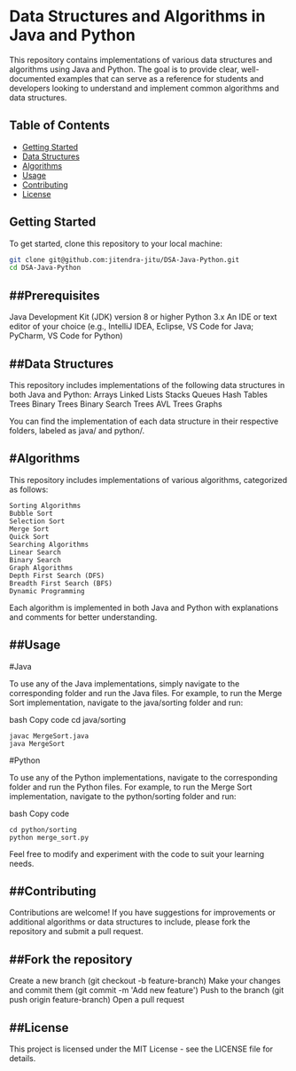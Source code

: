 ﻿# Data Structures and Algorithms in Java and Python

This repository contains implementations of various data structures and algorithms using Java and Python. The goal is to provide clear, well-documented examples that can serve as a reference for students and developers looking to understand and implement common algorithms and data structures.

## Table of Contents

- [Getting Started](#getting-started)
- [Data Structures](#data-structures)
- [Algorithms](#algorithms)
- [Usage](#usage)
- [Contributing](#contributing)
- [License](#license)

## Getting Started

To get started, clone this repository to your local machine:

```bash
git clone git@github.com:jitendra-jitu/DSA-Java-Python.git
cd DSA-Java-Python
```


##Prerequisites
---------------

Java Development Kit (JDK) version 8 or higher
Python 3.x
An IDE or text editor of your choice (e.g., IntelliJ IDEA, Eclipse, VS Code for Java; PyCharm, VS Code for Python)


##Data Structures
------------------

This repository includes implementations of the following data structures in both Java and Python:
Arrays
Linked Lists
Stacks
Queues
Hash Tables
Trees
Binary Trees
Binary Search Trees
AVL Trees
Graphs

You can find the implementation of each data structure in their respective folders, labeled as java/ and python/.

#Algorithms
-----------

This repository includes implementations of various algorithms, categorized as follows:

```
Sorting Algorithms
Bubble Sort
Selection Sort
Merge Sort
Quick Sort
Searching Algorithms
Linear Search
Binary Search
Graph Algorithms
Depth First Search (DFS)
Breadth First Search (BFS)
Dynamic Programming
```

Each algorithm is implemented in both Java and Python with explanations and comments for better understanding.

##Usage
-------


#Java

To use any of the Java implementations, simply navigate to the corresponding folder and run the Java files. For example, to run the Merge Sort implementation, navigate to the java/sorting folder and run:

bash
Copy code
cd java/sorting
```
javac MergeSort.java
java MergeSort
```
#Python

To use any of the Python implementations, navigate to the corresponding folder and run the Python files. For example, to run the Merge Sort implementation, navigate to the python/sorting folder and run:

bash
Copy code
```
cd python/sorting
python merge_sort.py
```
Feel free to modify and experiment with the code to suit your learning needs.

##Contributing
--------------

Contributions are welcome! If you have suggestions for improvements or additional algorithms or data structures to include, please fork the repository and submit a pull request.

##Fork the repository
---------------------

Create a new branch (git checkout -b feature-branch)
Make your changes and commit them (git commit -m 'Add new feature')
Push to the branch (git push origin feature-branch)
Open a pull request

##License
---------

This project is licensed under the MIT License - see the LICENSE file for details.


